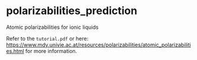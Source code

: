 # polarizabilities_prediction
Atomic polarizabilities for ionic liquids

Refer to the `tutorial.pdf` or here: https://www.mdy.univie.ac.at/resources/polarizabilities/atomic_polarizabilities.html for more information.
